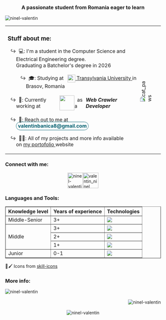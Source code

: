 <h3 align="center">
	A passionate student from Romania eager to learn
</h3>
<p align="left">
	<img src="https://komarev.com/ghpvc/?username=ninel-valentin&label=Profile%20views&color=006070&style=flat" alt="ninel-valentin" />
</p>
<table style="border:none; width:100%">
	<tbody>
		<tr>
			<td>
				<h3 align="left">
					Stuff about me:
				</h3>
				<ul style="list-style-type: '↪'">
					<li>
						&nbsp; 💻: I'm a student in  the Computer Science and Electrical Engineering degree.
						<br />
						Graduating a Batchelor's degree in 2026
					</li>
					<br />
					<li style="position:relative; left:2rem;">
						&nbsp; 🎓: Studying at &nbsp;
						<a href="https://unitbv.ro/">
							<img style="filter:drop-shadow(0 0 1px white);" align="center" src="https://unitbv.ro/images/footerlogo.PNG" height="25" />
							Transylvania University
						</a>
						in Brasov,
						Romania
					</li>
					<br />
					<li>
						<div style="display:flex; align-items:center;">
							&nbsp; 💼: Currently working at&nbsp;
							<a href="https://www.channelsight.com/">
								<img style="height:3rem;" src="https://assets-global.website-files.com/64248e7ed5f30d6effe57d5d/645bc6cf55c0bc11098dd759_Navbar%20logo_Word%20Mark%20Dark%20Grey%20Large%20140px%20x%20480px_Word%20Mark%20Dark%20Grey%20Large%20140px%20x%20480px-p-500.png" />
							</a>
							&nbsp; as a &nbsp;
							<i>
								<b>
									Web Crawler Developer
								</b>
							</i>
						</div>
					</li>
					<br />
					<li>
						&nbsp;&nbsp;📧: Reach out to me at
						<span style="color:#006070; font-weight:bolder; border-radius:25px; padding:2px 5px 3px; border:#006070 1px solid;">
							valentinbanica8@gmail.com
						</span>
					</li>
					<br />
					<li>
						&nbsp;&nbsp;👨‍💻: All of my projects and more info available on
						<a href="https://ninel-valentin.github.io/portofolio/public/index">
							my portofolio
						</a>
						website
					</li>
				</ul>
			</td>
			<td>
				<img style="transform:rotate(-90deg);" align="center" src="https://puppaws.carrd.co/assets/images/image24.gif?v=5ed23abf" alt="cat_paws" />
			</td>
		</tr>
	</tbody>
</table>
<h3 align="left">
	Connect with me:
</h3>
<div style="display:flex; justify-content:center; align-items: center; width:100%">
	<a href="https://linkedin.com/in/ninel-valentin-bănică" target="blank">
		<img align="center" src="https://user-images.githubusercontent.com/74038190/235294012-0a55e343-37ad-4b0f-924f-c8431d9d2483.gif" alt="ninel-valentin-bănică" height="50" width="50" />
	</a>
	<br/>
	<a href="https://instagram.com/valentin_ninel" target="blank">
		<img align="center" src="https://user-images.githubusercontent.com/74038190/235294013-a33e5c43-a01c-43f6-b44d-a406d8b4ab75.gif" alt="valentin_ninel" height="50" width="50" />
	</a>
</div>
<h3 align="left">
	Languages and Tools:
</h3>
<table border=1 style="width:100%">
	<thead>
		<th>
			Knowledge level
		</th>
		<th>
			Years of experience
		</th>
		<th>
			Technologies
		</th>
	</thead>
	<tbody>
	<tr>
		<td>
			Middle-Senior
		</td>
		<td>
			3+
		</td>
		<td>
			<img src="https://skillicons.dev/icons?i=react,nextjs,babel,express,flask,redis,azure,postman&perline=10"/>
		</td>
		</tr>
	<tr>
		<td rowspan="3">
			Middle
		</td>
		<td>
			3+
		</td>
		<td>
			<img src="https://skillicons.dev/icons?i=py,java,c,cs,cpp&perline=10"/>
		</td>
		</tr>
		<tr>
		<td>
			2+
		</td>
		<td>
			<img src="https://skillicons.dev/icons?i=blender,unity&perline=10"/>
		</td>
		</tr>
		<tr>
		<td>
			1+
		</td>
		<td>
			<img src="https://skillicons.dev/icons?i=aws,kubernetes,docker,dotnet,dynamodb&perline=10"/>
		</td>
		</tr>
		<tr>
		<td>
			Junior
		</td>
		<td>
			0-1
		</td>
		<td>
			<img src="https://skillicons.dev/icons?i=react,nextjs,babel,express,flask,redis,azure,postman&perline=10"/>
		</td>
		</tr>
	</tbody>
</table>
<p>🎨🖌 Icons from <a href="https://github.com/tandpfun/skill-icons#readme">skill-icons</a></p>
<h3 align="left">
	More info:
</h3>
<div style="width:100%; display:flex; align-items:center; justify-content:center; flex-direction: column;">
<div style="width:100%;">
	<img align="left" src="https://github-readme-stats.vercel.app/api/top-langs?username=ninel-valentin&show_icons=true&locale=en&layout=compact" alt="ninel-valentin" />
</div>
	<br />
<div style="width:100%;" align="right">
	<img align="center" src="https://github-readme-stats.vercel.app/api?username=ninel-valentin&show_icons=true&locale=en" alt="ninel-valentin" />
</div>
	<br />
	<img align="center" src="https://github-readme-streak-stats.herokuapp.com/?user=ninel-valentin&" alt="ninel-valentin" />
</div>
